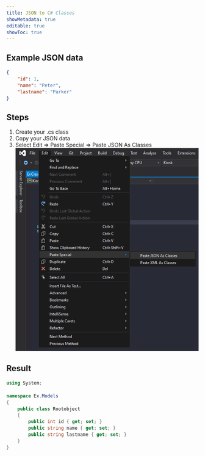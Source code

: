 ```yaml
---
title: JSON to C# Classes
showMetadata: true
editable: true
showToc: true
---
```


## Example JSON data
```json
{
    "id": 1,
    "name": "Peter",
    "lastname": "Parker"
}
```
## Steps
1. Create your .cs class
2. Copy your JSON data
3. Select Edit => Paste Special => Paste JSON As Classes
![Paste JSON As Classes](images/json-to-csharp-classes.png)

## Result
```c#
using System;

namespace Ex.Models
{
    public class Rootobject
    {
        public int id { get; set; }
        public string name { get; set; }
        public string lastname { get; set; }
    }
}
```
